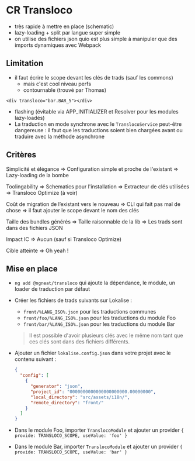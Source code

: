 # CR Transloco

* très rapide à mettre en place (schematic)
* lazy-loading + split par langue super simple
* on utilise des fichiers json quio est plus simple à manipuler que des imports dynamiques avec Webpack

## Limitation

* il faut écrire le scope devant les clés de trads (sauf les commons)
  * mais c'est cool niveau perfs
  * contournable (trouvé par Thomas)

`<div transloco="bar.BAR_5"></div>`

* flashing (évitable via APP_INITIALIZER et Resolver pour les modules lazy-loadés)
* La traduction en mode synchrone avec le `TranslocoService` peut-être dangereuse : il faut que les traductions soient bien chargées avant ou traduire avec la méthode asynchrone

## Critères

Simplicité et élégance
=> Configuration simple et proche de l'existant
=> Lazy-loading de la bombe

Toolingability
=> Schematics pour l'installation
=> Extracteur de clés utilisées
=> Transloco Optimize (à voir)

Coût de migration de l’existant vers le nouveau
=> CLI qui fait pas mal de chose
=> il faut ajouter le scope devant le nom des clés

Taille des bundles générés
=> Taille raisonnable de la lib
=> Les trads sont dans des fichiers JSON

Impact IC
=> Aucun (sauf si Transloco Optimize)

Cible atteinte
=> Oh yeah !

## Mise en place

* `ng add @ngneat/transloco` qui ajoute la dépendance, le module, un loader de traduction par défaut
* Créer les fichiers de trads suivants sur Lokalise :

  * `front/%LANG_ISO%.json` pour les traductions communes
  * `front/foo/%LANG_ISO%.json` pour les traductions du module Foo
  * `front/bar/%LANG_ISO%.json` pour les traductions du module Bar

  > Il est possible d'avoir plusieurs clés avec le même nom tant que ces clés sont dans des fichiers différents.

* Ajouter un fichier `lokalise.config.json` dans votre projet avec le contenu suivant :

  ```json
  {
    "config": [
      {
        "generator": "json",
        "project_id": "0000000000000000000000.00000000",
        "local_directory": "src/assets/i18n/",
        "remote_directory": "front/"
      }
    ]
  }
  ```

* Dans le module Foo, importer `TranslocoModule` et ajouter un provider `{ provide: TRANSLOCO_SCOPE, useValue: 'foo' }`
* Dans le module Bar, importer `TranslocoModule` et ajouter un provider `{ provide: TRANSLOCO_SCOPE, useValue: 'bar' }`

